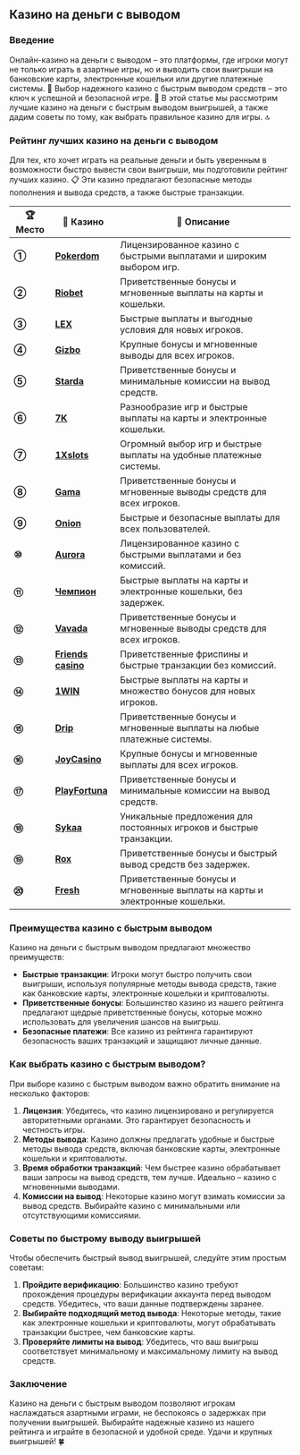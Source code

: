 ## Казино на деньги с выводом

### Введение
Онлайн-казино на деньги с выводом – это платформы, где игроки могут не только играть в азартные игры, но и выводить свои выигрыши на банковские карты, электронные кошельки или другие платежные системы. 🎰 Выбор надежного казино с быстрым выводом средств – это ключ к успешной и безопасной игре. 💼 В этой статье мы рассмотрим лучшие казино на деньги с быстрым выводом выигрышей, а также дадим советы по тому, как выбрать правильное казино для игры. 🔝

### Рейтинг лучших казино на деньги с выводом

Для тех, кто хочет играть на реальные деньги и быть уверенным в возможности быстро вывести свои выигрыши, мы подготовили рейтинг лучших казино. 📋 Эти казино предлагают безопасные методы пополнения и вывода средств, а также быстрые транзакции.

| **🏆 Место** | **🎰 Казино** | **💬 Описание** |
|-------------|-------------|----------------|
| **①** | [**Pokerdom**](https://brandplay.link/4k77v2yx) | Лицензированное казино с быстрыми выплатами и широким выбором игр. |
| **②** | [**Riobet**](https://brandplay.link/7xBLTPyj) | Приветственные бонусы и мгновенные выплаты на карты и кошельки. |
| **③** | [**LEX**](https://brandplay.link/zW4hdDFV) | Быстрые выплаты и выгодные условия для новых игроков. |
| **④** | [**Gizbo**](https://brandplay.link/bprXw4YV) | Крупные бонусы и мгновенные выводы для всех игроков. |
| **⑤** | [**Starda**](https://brandplay.link/fB7xwRFL) | Приветственные бонусы и минимальные комиссии на вывод средств. |
| **⑥** | [**7K**](https://brandplay.link/BvQyFShp) | Разнообразие игр и быстрые выплаты на карты и электронные кошельки. |
| **⑦** | [**1Xslots**](https://brandplay.link/hSB1khtr) | Огромный выбор игр и быстрые выплаты на удобные платежные системы. |
| **⑧** | [**Gama**](https://brandplay.link/j6NMKsDz) | Приветственные бонусы и мгновенные выводы средств для всех игроков. |
| **⑨** | [**Onion**](https://brandplay.link/zBGRVpQ9) | Быстрые и безопасные выплаты для всех пользователей. |
| **⑩** | [**Aurora**](https://10trafic-stat2.com/click/668546556bcc6313411604bd/6766/13032/subaccount) | Лицензированное казино с быстрыми выплатами и без комиссий. |
| **⑪** | [**Чемпион**](https://temon-gter.cfd/go/lRq?p80412p304504pcc44t17455) | Быстрые выплаты на карты и электронные кошельки, без задержек. |
| **⑫** | [**Vavada**](https://vavadapartner.pro/?promo=ea5c9275-6854-4505-94fc-95ab18221945-linkb2) | Приветственные бонусы и мгновенные выводы средств для всех игроков. |
| **⑬** | [**Friends casino**](https://gofriends.vc/linkb2) | Приветственные фриспины и быстрые транзакции без комиссий. |
| **⑭** | [**1WIN**](https://brandplay.link/smXVpBbG) | Быстрые выплаты на карты и множество бонусов для новых игроков. |
| **⑮** | [**Drip**](https://drp-ircp01.com/c07e6a3db) | Приветственные бонусы и мгновенные выплаты на любые платежные системы. |
| **⑯** | [**JoyCasino**](https://rpc30.call2me.pro/?/ru/registration?apkpop=0&partner=p24970p3291217pc98f) | Крупные бонусы и мгновенные выплаты для всех игроков. |
| **⑰** | [**PlayFortuna**](https://fortunapromo.net/alt/playfortuna/registration?0dc4a9362a71feb7e3f165fb8e766f70) | Приветственные бонусы и минимальные комиссии на вывод средств. |
| **⑱** | [**Sykaa**](https://s-two-way.com/?source=linkb2&pid=30697) | Уникальные предложения для постоянных игроков и быстрые транзакции. |
| **⑲** | [**Rox**](https://rox-pvwfpjgcxe.com/cb1ee18a5) | Приветственные бонусы и быстрый вывод средств без задержек. |
| **⑳** | [**Fresh**](https://fresh-eumwkxwao.com/c3f7b485d) | Приветственные бонусы и мгновенные выплаты на карты и электронные кошельки. |

### Преимущества казино с быстрым выводом

Казино на деньги с быстрым выводом предлагают множество преимуществ:

- **Быстрые транзакции**: Игроки могут быстро получить свои выигрыши, используя популярные методы вывода средств, такие как банковские карты, электронные кошельки и криптовалюты.
- **Приветственные бонусы**: Большинство казино из нашего рейтинга предлагают щедрые приветственные бонусы, которые можно использовать для увеличения шансов на выигрыш.
- **Безопасные платежи**: Все казино из рейтинга гарантируют безопасность ваших транзакций и защищают личные данные.

### Как выбрать казино с быстрым выводом?

При выборе казино с быстрым выводом важно обратить внимание на несколько факторов:

1. **Лицензия**: Убедитесь, что казино лицензировано и регулируется авторитетными органами. Это гарантирует безопасность и честность игры.
2. **Методы вывода**: Казино должны предлагать удобные и быстрые методы вывода средств, включая банковские карты, электронные кошельки и криптовалюты.
3. **Время обработки транзакций**: Чем быстрее казино обрабатывает ваши запросы на вывод средств, тем лучше. Идеально – казино с мгновенными выводами.
4. **Комиссии на вывод**: Некоторые казино могут взимать комиссии за вывод средств. Выбирайте казино с минимальными или отсутствующими комиссиями.

### Советы по быстрому выводу выигрышей

Чтобы обеспечить быстрый вывод выигрышей, следуйте этим простым советам:

1. **Пройдите верификацию**: Большинство казино требуют прохождения процедуры верификации аккаунта перед выводом средств. Убедитесь, что ваши данные подтверждены заранее.
2. **Выбирайте подходящий метод вывода**: Некоторые методы, такие как электронные кошельки и криптовалюты, могут обрабатывать транзакции быстрее, чем банковские карты.
3. **Проверяйте лимиты на вывод**: Убедитесь, что ваш выигрыш соответствует минимальному и максимальному лимиту на вывод средств.

### Заключение
Казино на деньги с быстрым выводом позволяют игрокам наслаждаться азартными играми, не беспокоясь о задержках при получении выигрышей. Выбирайте надежные казино из нашего рейтинга и играйте в безопасной и удобной среде. Удачи и крупных выигрышей! 🍀
